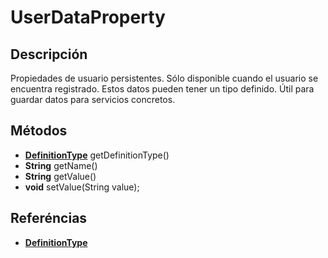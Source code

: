 # UserDataProperty

## Descripción

Propiedades de usuario persistentes. Sólo disponible cuando el usuario se encuentra registrado. Estos datos pueden tener un tipo definido. Útil para guardar datos para servicios concretos.

## Métodos

- **[DefinitionType](../Definitions/DefinitionType.md)** getDefinitionType()
- **String** getName()
- **String** getValue()
- **void** setValue(String value);

## Referéncias

- **[DefinitionType](../Definitions/DefinitionType.md)**
